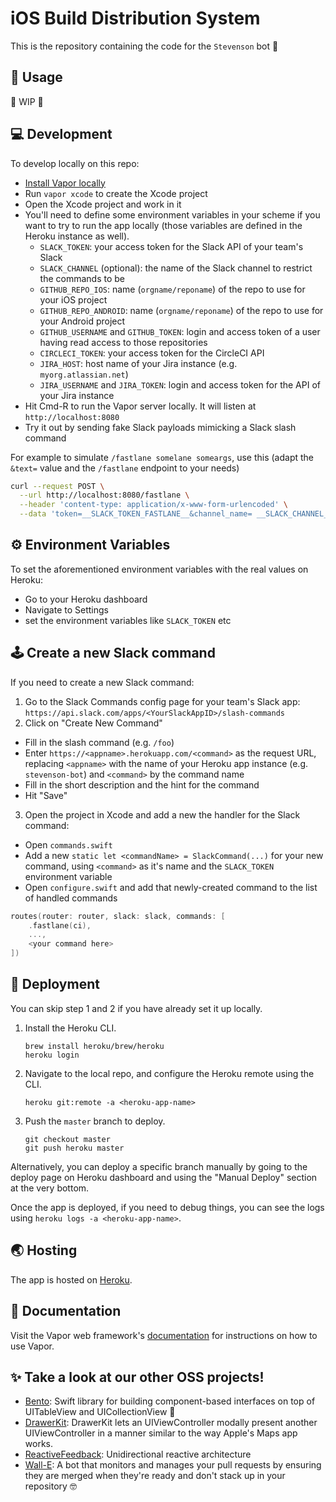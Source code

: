 # iOS Build Distribution System

This is the repository containing the code for the `Stevenson` bot 🤖

## 🚀 Usage

🚧 WIP 🚧

## 💻 Development

To develop locally on this repo:

* [Install Vapor locally](http://docs.vapor.codes/3.0/install/macos/)
* Run `vapor xcode` to create the Xcode project
* Open the Xcode project and work in it
* You'll need to define some environment variables in your scheme if you want to try to run the app locally (those variables are defined in the Heroku instance as well).
  * `SLACK_TOKEN`: your access token for the Slack API of your team's Slack
  * `SLACK_CHANNEL` (optional): the name of the Slack channel to restrict the commands to be 
  * `GITHUB_REPO_IOS`: name (`orgname/reponame`) of the repo to use for your iOS project
  * `GITHUB_REPO_ANDROID`: name (`orgname/reponame`) of the repo to use for your Android project
  * `GITHUB_USERNAME` and `GITHUB_TOKEN`: login and access token of a user having read access to those repositories
  * `CIRCLECI_TOKEN`: your access token for the CircleCI API
  * `JIRA_HOST`: host name of your Jira instance (e.g. `myorg.atlassian.net`)
  * `JIRA_USERNAME` and `JIRA_TOKEN`: login and access token for the API of your Jira instance
* Hit Cmd-R to run the Vapor server locally. It will listen at `http://localhost:8080`
* Try it out by sending fake Slack payloads mimicking a Slack slash command

For example to simulate `/fastlane somelane someargs`, use this (adapt the `&text=` value and the `/fastlane` endpoint to your needs)

```bash
curl --request POST \
  --url http://localhost:8080/fastlane \
  --header 'content-type: application/x-www-form-urlencoded' \
  --data 'token=__SLACK_TOKEN_FASTLANE__&channel_name= __SLACK_CHANNEL__&text=somelane%20someargs'
```

## ⚙️ Environment Variables

 To set the aforementioned environment variables with the real values on Heroku:

 * Go to your Heroku dashboard
 * Navigate to Settings
 * set the environment variables like `SLACK_TOKEN` etc

## 🕹 Create a new Slack command

If you need to create a new Slack command:

 1. Go to the Slack Commands config page for your team's Slack app: `https://api.slack.com/apps/<YourSlackAppID>/slash-commands`
 2. Click on "Create New Command"
   * Fill in the slash command (e.g. `/foo`)
   * Enter `https://<appname>.herokuapp.com/<command>` as the request URL, replacing `<appname>` with the name of your Heroku app instance (e.g. `stevenson-bot`) and `<command>` by the command name
   * Fill in the short description and the hint for the command
   * Hit "Save"
 3. Open the project in Xcode and add a new the handler for the Slack command:
   * Open `commands.swift`
   * Add a new `static let <commandName> = SlackCommand(...)` for your new command, using `<command>` as it's name and the `SLACK_TOKEN` environment variable
   * Open `configure.swift` and add that newly-created command to the list of handled commands

   ```swift
   routes(router: router, slack: slack, commands: [
       .fastlane(ci), 
       ..., 
       <your command here>
   ])
   ```

## 🚢 Deployment

You can skip step 1 and 2 if you have already set it up locally.

1. Install the Heroku CLI.
   ```
   brew install heroku/brew/heroku
   heroku login
   ```
   
2. Navigate to the local repo, and configure the Heroku remote using the CLI.
   ```
   heroku git:remote -a <heroku-app-name>
   ```
   
3. Push the `master` branch to deploy.
   ```
   git checkout master
   git push heroku master
   ```

Alternatively, you can deploy a specific branch manually by going to the deploy page on Heroku dashboard and using the "Manual Deploy" section at the very bottom.

Once the app is deployed, if you need to debug things, you can see the logs using `heroku logs -a <heroku-app-name>`.

## 🌏 Hosting

The app is hosted on [Heroku](https://dashboard.heroku.com/apps).

## 📖 Documentation

Visit the Vapor web framework's [documentation](http://docs.vapor.codes) for instructions on how to use Vapor.

## ✨ Take a look at our other OSS projects!

* [Bento](https://github.com/Babylonpartners/Bento): Swift library for building component-based interfaces on top of UITableView and UICollectionView 🍱
* [DrawerKit](https://github.com/Babylonpartners/DrawerKit): DrawerKit lets an UIViewController modally present another UIViewController in a manner similar to the way Apple's Maps app works.
* [ReactiveFeedback](https://github.com/Babylonpartners/ReactiveFeedback): Unidirectional reactive architecture
* [Wall-E](https://github.com/Babylonpartners/Wall-E): A bot that monitors and manages your pull requests by ensuring they are merged when they're ready and don't stack up in your repository 🤓
